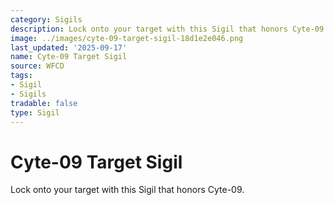```yaml
---
category: Sigils
description: Lock onto your target with this Sigil that honors Cyte-09.
image: ../images/cyte-09-target-sigil-18d1e2e046.png
last_updated: '2025-09-17'
name: Cyte-09 Target Sigil
source: WFCD
tags:
- Sigil
- Sigils
tradable: false
type: Sigil
---
```


# Cyte-09 Target Sigil

Lock onto your target with this Sigil that honors Cyte-09.

